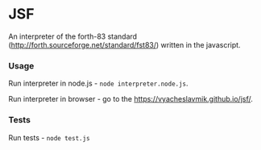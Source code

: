 # JSF

An interpreter of the forth-83 standard (http://forth.sourceforge.net/standard/fst83/) written in the javascript.


### Usage

Run interpreter in node.js - `node interpreter.node.js`.

Run interpreter in browser - go to the https://vyacheslavmik.github.io/jsf/.


### Tests

Run tests - `node test.js`
